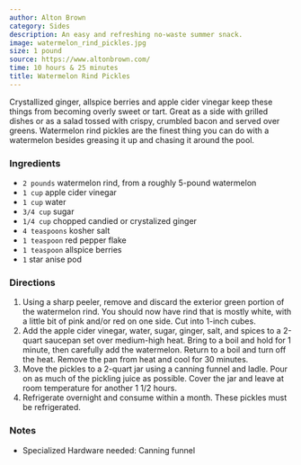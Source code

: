 ```yaml
---
author: Alton Brown
category: Sides
description: An easy and refreshing no-waste summer snack.
image: watermelon_rind_pickles.jpg
size: 1 pound
source: https://www.altonbrown.com/
time: 10 hours & 25 minutes
title: Watermelon Rind Pickles
---
```


Crystallized ginger, allspice berries and apple cider vinegar keep these things from becoming overly sweet or tart. Great as a side with grilled dishes or as a salad tossed with crispy, crumbled bacon and served over greens. Watermelon rind pickles are the finest thing you can do with a watermelon besides greasing it up and chasing it around the pool.

### Ingredients

* `2 pounds` watermelon rind, from a roughly 5-pound watermelon
* `1 cup` apple cider vinegar
* `1 cup` water
* `3/4 cup` sugar
* `1/4 cup` chopped candied or crystalized ginger 
* `4 teaspoons` kosher salt
* `1 teaspoon` red pepper flake
* `1 teaspoon` allspice berries
* `1` star anise pod

### Directions

1. Using a sharp peeler, remove and discard the exterior green portion of the watermelon rind. You should now have rind that is mostly white, with a little bit of pink and/or red on one side. Cut into 1-inch cubes. 
2. Add the apple cider vinegar, water, sugar, ginger, salt, and spices to a 2-quart saucepan set over medium-high heat. Bring to a boil and hold for 1 minute, then carefully add the watermelon. Return to a boil and turn off the heat. Remove the pan from heat and cool for 30 minutes.
3. Move the pickles to a 2-quart jar using a canning funnel and ladle. Pour on as much of the pickling juice as possible. Cover the jar and leave at room temperature for another 1 1/2 hours.
4. Refrigerate overnight and consume within a month. These pickles must be refrigerated.

### Notes

- Specialized Hardware needed: Canning funnel